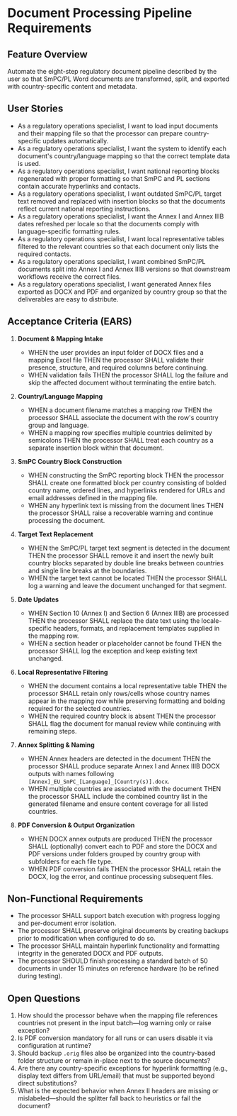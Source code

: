 # Document Processing Pipeline Requirements

## Feature Overview
Automate the eight-step regulatory document pipeline described by the user so that SmPC/PL Word documents are transformed, split, and exported with country-specific content and metadata.

## User Stories
- As a regulatory operations specialist, I want to load input documents and their mapping file so that the processor can prepare country-specific updates automatically.
- As a regulatory operations specialist, I want the system to identify each document's country/language mapping so that the correct template data is used.
- As a regulatory operations specialist, I want national reporting blocks regenerated with proper formatting so that SmPC and PL sections contain accurate hyperlinks and contacts.
- As a regulatory operations specialist, I want outdated SmPC/PL target text removed and replaced with insertion blocks so that the documents reflect current national reporting instructions.
- As a regulatory operations specialist, I want the Annex I and Annex IIIB dates refreshed per locale so that the documents comply with language-specific formatting rules.
- As a regulatory operations specialist, I want local representative tables filtered to the relevant countries so that each document only lists the required contacts.
- As a regulatory operations specialist, I want combined SmPC/PL documents split into Annex I and Annex IIIB versions so that downstream workflows receive the correct files.
- As a regulatory operations specialist, I want generated Annex files exported as DOCX and PDF and organized by country group so that the deliverables are easy to distribute.

## Acceptance Criteria (EARS)
1. **Document & Mapping Intake**  
   - WHEN the user provides an input folder of DOCX files and a mapping Excel file THEN the processor SHALL validate their presence, structure, and required columns before continuing.
   - WHEN validation fails THEN the processor SHALL log the failure and skip the affected document without terminating the entire batch.

2. **Country/Language Mapping**  
   - WHEN a document filename matches a mapping row THEN the processor SHALL associate the document with the row's country group and language.  
   - WHEN a mapping row specifies multiple countries delimited by semicolons THEN the processor SHALL treat each country as a separate insertion block within that document.

3. **SmPC Country Block Construction**  
   - WHEN constructing the SmPC reporting block THEN the processor SHALL create one formatted block per country consisting of bolded country name, ordered lines, and hyperlinks rendered for URLs and email addresses defined in the mapping file.  
   - WHEN any hyperlink text is missing from the document lines THEN the processor SHALL raise a recoverable warning and continue processing the document.

4. **Target Text Replacement**  
   - WHEN the SmPC/PL target text segment is detected in the document THEN the processor SHALL remove it and insert the newly built country blocks separated by double line breaks between countries and single line breaks at the boundaries.  
   - WHEN the target text cannot be located THEN the processor SHALL log a warning and leave the document unchanged for that segment.

5. **Date Updates**  
   - WHEN Section 10 (Annex I) and Section 6 (Annex IIIB) are processed THEN the processor SHALL replace the date text using the locale-specific headers, formats, and replacement templates supplied in the mapping row.  
   - WHEN a section header or placeholder cannot be found THEN the processor SHALL log the exception and keep existing text unchanged.

6. **Local Representative Filtering**  
   - WHEN the document contains a local representative table THEN the processor SHALL retain only rows/cells whose country names appear in the mapping row while preserving formatting and bolding required for the selected countries.  
   - WHEN the required country block is absent THEN the processor SHALL flag the document for manual review while continuing with remaining steps.

7. **Annex Splitting & Naming**  
   - WHEN Annex headers are detected in the document THEN the processor SHALL produce separate Annex I and Annex IIIB DOCX outputs with names following `[Annex]_EU_SmPC_[Language]_[Country(s)].docx`.  
   - WHEN multiple countries are associated with the document THEN the processor SHALL include the combined country list in the generated filename and ensure content coverage for all listed countries.

8. **PDF Conversion & Output Organization**  
   - WHEN DOCX annex outputs are produced THEN the processor SHALL (optionally) convert each to PDF and store the DOCX and PDF versions under folders grouped by country group with subfolders for each file type.  
   - WHEN PDF conversion fails THEN the processor SHALL retain the DOCX, log the error, and continue processing subsequent files.

## Non-Functional Requirements
- The processor SHALL support batch execution with progress logging and per-document error isolation.
- The processor SHALL preserve original documents by creating backups prior to modification when configured to do so.
- The processor SHALL maintain hyperlink functionality and formatting integrity in the generated DOCX and PDF outputs.
- The processor SHOULD finish processing a standard batch of 50 documents in under 15 minutes on reference hardware (to be refined during testing).

## Open Questions
1. How should the processor behave when the mapping file references countries not present in the input batch—log warning only or raise exception?  
2. Is PDF conversion mandatory for all runs or can users disable it via configuration at runtime?  
3. Should backup `.orig` files also be organized into the country-based folder structure or remain in-place next to the source documents?  
4. Are there any country-specific exceptions for hyperlink formatting (e.g., display text differs from URL/email) that must be supported beyond direct substitutions?  
5. What is the expected behavior when Annex II headers are missing or mislabeled—should the splitter fall back to heuristics or fail the document?
